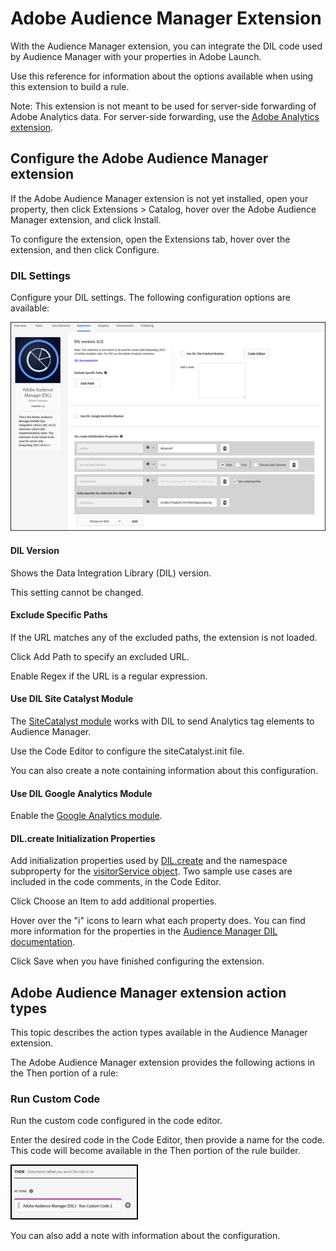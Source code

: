 # Adobe Audience Manager Extension

With the Audience Manager extension, you can integrate the DIL code used by Audience Manager with your properties in Adobe Launch.

Use this reference for information about the options available when using this extension to build a rule.

Note: This extension is not meant to be used for server-side forwarding of Adobe Analytics data. For server-side forwarding, use the [Adobe Analytics extension](adobe-analytics-extension.md).

## Configure the Adobe Audience Manager extension

If the Adobe Audience Manager extension is not yet installed, open your property, then click Extensions &gt; Catalog, hover over the Adobe Audience Manager extension, and click Install.

To configure the extension, open the Extensions tab, hover over the extension, and then click Configure.

### DIL Settings

Configure your DIL settings. The following configuration options are available:

![](../assets/ext-aam-config.png)

#### DIL Version

Shows the Data Integration Library \(DIL\) version.

This setting cannot be changed.

#### Exclude Specific Paths

If the URL matches any of the excluded paths, the extension is not loaded.

Click Add Path to specify an excluded URL.

Enable Regex if the URL is a regular expression.

#### Use DIL Site Catalyst Module

The [SiteCatalyst module](https://marketing.adobe.com/resources/help/en_US/aam/r_dil_sc_init.html) works with DIL to send Analytics tag elements to Audience Manager.

Use the Code Editor to configure the siteCatalyst.init file.

You can also create a note containing information about this configuration.

#### Use DIL Google Analytics Module

Enable the [Google Analytics module](https://marketing.adobe.com/resources/help/en_US/aam/dil-google-universal-analytics.html).

#### DIL.create Initialization Properties

Add initialization properties used by [DIL.create](https://marketing.adobe.com/resources/help/en_US/aam/r_dil_create.html) and the namespace subproperty for the [visitorService object](https://marketing.adobe.com/resources/help/en_US/aam/r_dil_visitor_service.html). Two sample use cases are included in the code comments, in the Code Editor.

Click Choose an Item to add additional properties.

Hover over the "i" icons to learn what each property does. You can find more information for the properties in the [Audience Manager DIL documentation](https://marketing.adobe.com/resources/help/en_US/aam/r_dil_create.html).

Click Save when you have finished configuring the extension.

## Adobe Audience Manager extension action types

This topic describes the action types available in the Audience Manager extension.

The Adobe Audience Manager extension provides the following actions in the Then portion of a rule:

### Run Custom Code

Run the custom code configured in the code editor.

Enter the desired code in the Code Editor, then provide a name for the code. This code will become available in the Then portion of the rule builder.

![](../assets/ext-aam-then.png)

You can also add a note with information about the configuration.

